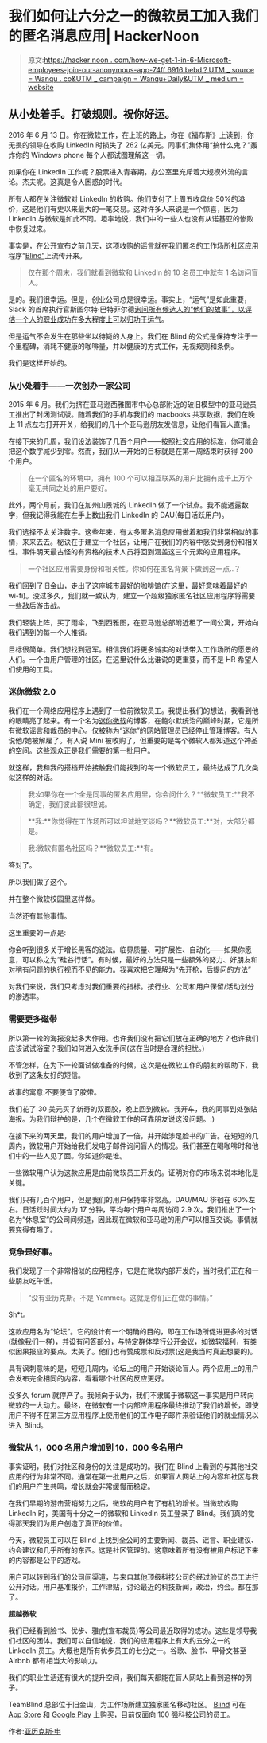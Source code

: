 # 我们如何让六分之一的微软员工加入我们的匿名消息应用| HackerNoon

> 原文:[https://hacker noon . com/how-we-get-1-in-6-Microsoft-employees-join-our-anonymous-app-74ff 6916 bebd？UTM _ source = Wanqu . co&UTM _ campaign = Wanqu+Daily&UTM _ medium = website](https://hackernoon.com/how-we-got-1-in-6-microsoft-employees-to-join-our-anonymous-app-74ff6916bebd?utm_source=wanqu.co&utm_campaign=Wanqu+Daily&utm_medium=website)

## 从小处着手。打破规则。祝你好运。

2016 年 6 月 13 日。你在微软工作，在上班的路上，你在《福布斯》上读到，你无畏的领导在收购 LinkedIn 时损失了 262 亿美元。同事们集体用“搞什么鬼？”轰炸你的 Windows phone 每个人都试图理解这一切。

如果你在 LinkedIn 工作呢？股票进入青春期，办公室里充斥着大规模外流的言论。杰夫呢。这真是令人困惑的时代。

所有人都在关注微软对 LinkedIn 的收购。他们支付了上周五收盘价 50%的溢价，这是他们有史以来最大的一笔交易。这对许多人来说是一个惊喜，因为 LinkedIn 与微软是如此不同。坦率地说，我们中的一些人也没有从诺基亚的惨败中恢复过来。

事实是，在公开宣布之前几天，这项收购的谣言就在我们匿名的工作场所社区应用程序“[Blind”](http://goo.gl/7XEgqp?ref=hackernoon.com)上流传开来。

> 仅在那个周末，我们就看到微软和 LinkedIn 的 10 名员工中就有 1 名访问盲人。

是的。我们很幸运。但是，创业公司总是很幸运。事实上，“运气”是如此重要，Slack 的首席执行官斯图尔特·巴特菲尔德[询问所有候选人的“他们的故事”，以评估一个人的职业成功在多大程度上可以归功于运气](http://www.inc.com/tess-townsend/stewart-butterfield-wants-employees-wit.html?ref=hackernoon.com)。

但是运气不会发生在那些坐以待毙的人身上。我们在 Blind 的公式是保持专注于一个里程碑，消耗不健康的咖啡量，并以健康的方式工作，无视规则和条例。

我们是这样开始的。

### 从小处着手——一次创办一家公司

2015 年 6 月。我们为挤在亚马逊西雅图市中心总部附近的破旧模型中的亚马逊员工推出了封闭测试版。随着我们的手机与我们的 macbooks 共享数据，我们在晚上 11 点左右打开开关，给我们的几十个亚马逊朋友发信息，让他们看盲人直播。

在接下来的几周，我们设法装饰了几百个用户——按照社交应用的标准，你可能会把这个数字减少到零。然而，我们从一开始的目标就是在第一周结束时获得 200 个用户。

> 在一个匿名的环境中，拥有 100 个可以相互联系的用户比拥有成千上万个毫无共同之处的用户要好。

此外，两个月前，我们在加州山景城的 LinkedIn 做了一个试点。我不能透露数字，但我记得我能在左手上数出我们 LinkedIn 的 DAU(每日活跃用户)。

我们选择不太关注数字。这些年来，有太多匿名消息应用做着和我们非常相似的事情，来来去去。秘诀在于建立一个社区，让用户在我们的内容中感受到身份和相关性。事件明天最古怪的有资格的技术人员将回到涵盖这三个元素的应用程序。

> 一个社区应用需要身份和相关性。你如何在匿名背景下做到这一点..？

我们回到了旧金山，走出了这座城市最好的咖啡馆(在这里，最好意味着最好的 wi-fi)。没过多久，我们就一致认为，建立一个超级独家匿名社区应用程序将需要一些敌后游击战。

我们轻装上阵，买了雨伞，飞到西雅图，在亚马逊总部附近租了一间公寓，开始向我们遇到的每一个人推销。

目标很简单。我们想找到冠军。相信我们将更多诚实的对话带入工作场所的愿景的人们。一个由用户管理的社区，在这里说什么比谁说的更重要，而不是 HR 希望人们使用的工具。

### 迷你微软 2.0

我们在一个网络应用程序上遇到了一位前微软员工。我提出我们的想法，我看到他的眼睛亮了起来。有一个名为[迷你微软](http://minimsft.blogspot.com/?ref=hackernoon.com)的博客，在鲍尔默统治的巅峰时期，它是所有微软谣言和裁员的中心。仅被称为“迷你”的网站管理员已经停止管理博客。有人说他/她被解雇了。有人说 Mini 被收购了，但重要的是每个微软人都知道这个神圣的空间。这些观众正是我们需要的第一批用户。

就这样，我和我的搭档开始接触我们能找到的每一个微软员工，最终达成了几次类似这样的对话。

> 我:如果你在一个全是同事的匿名应用里，你会问什么？**微软员工:**我不确定，我们彼此都很坦诚。

> **我:**你觉得在工作场所可以坦诚地交谈吗？**微软员工:**对，大部分都是。

> 我:微软有匿名社区吗？**微软员工:**有。

答对了。

所以我们做了这个。

并在整个微软校园里这样做。

当然还有其他事情。

这里重要的一点是:

你会听到很多关于增长黑客的说法。临界质量、可扩展性、自动化——如果你愿意，可以称之为“硅谷行话”。有时候，最好的方法只是一些额外的努力、好朋友和对稍有问题的执行视而不见的能力。我喜欢把它理解为“先开枪，后提问的方法”

对我们来说，我们只考虑对我们重要的指标。按行业、公司和用户保留/活动划分的渗透率。

### 需要更多磁带

所以第一轮的海报没起多大作用。也许我们没有把它们放在正确的地方？也许我们应该试试浴室？我们如何进入女洗手间(这在当时是合理的担忧。)

不管怎样，在为下一轮面试做准备的时候，这次是在微软工作的朋友的帮助下，我收到了这条友好的短信。

故事的寓意:不要便宜了胶带。

我们花了 30 美元买了新奇的双面胶，晚上回到微软。我开车，我的同事到处张贴海报。为我们辩护的是，几个在微软工作的可靠朋友说这没问题。:)

在接下来的两天里，我们的用户增加了一倍，并开始涉足脸书的广告。在短短的几周内，微软用户开始给我们发电子邮件询问盲人的情况。我们甚至在喝咖啡时和他们中的一些人见了面。你知道你是谁。

一些微软用户认为这款应用是由前微软员工开发的。证明对你的市场来说本地化是关键。

我们只有几百个用户，但是我们的用户保持率非常高。DAU/MAU 徘徊在 60%左右。日活跃时间大约为 17 分钟，平均每个用户每周访问 2.9 次。我们推出了一个名为“休息室”的公司间频道，因此现在微软和亚马逊的用户可以相互交谈。事情就要变得有趣了。

### 竞争是好事。

我们发现了一个非常相似的应用程序，它是在微软内部开发的，当时我们正在和一些朋友吃午饭。

> “没有亚历克斯。不是 Yammer。这就是你们正在做的事情。”

Sh*t。

这款应用名为“论坛”。它的设计有一个明确的目的，即在工作场所促进更多的对话(就像我们一样)，并设有问答部分，与特定群体举行公开会议，如微软福利，有类似因果报应的要点。太美了。他们也有赞成票和反对票(这是我当时真正想要的)。

具有讽刺意味的是，短短几周内，论坛上的用户开始谈论盲人。两个应用上的用户会发布完全相同的内容，看看哪个社区的反应更好。

没多久 forum 就停产了。我倾向于认为，我们不隶属于微软这一事实是用户转向微软的一大动力。最终，在微软有一个内部应用程序最终推动了我们的增长，即使用户不得不在第三方应用程序上使用他们的工作电子邮件来验证他们的就业情况以进入 Blind。

### 微软从 1，000 名用户增加到 10，000 多名用户

事实证明，我们对社区和身份的关注是成功的。我们在 Blind 上看到的与其他社交应用的行为非常不同。通常在第一批用户之后，如果盲人网站上的内容和社区与我们的用户产生共鸣，增长就会非常缓慢而稳定。

在我们早期的游击营销努力之后，微软的用户有了有机的增长。当微软收购 LinkedIn 时，美国有十分之一的微软和 LinkedIn 员工登录了 Blind。我们真的觉得那天我们为用户创造了真正的价值。

今天，微软员工可以在 Blind 上找到全公司的主要新闻、裁员、谣言、职业建议、约会建议和几乎所有的东西。这是社区管理的。这意味着所有没有被用户标记下来的内容都是公平的游戏。

用户可以转到我们的公司间渠道，与来自其他顶级科技公司的经过验证的员工进行公开对话。用户基准报价，工作津贴，讨论最近的科技新闻，政治，约会。都在那了。

**超越微软**

我们已经看到脸书、优步、雅虎(宣布裁员)等公司最近取得的成功。这些是领导我们社区的团体。我们可以自信地说，我们的应用程序上有大约五分之一的 LinkedIn 员工。大概也是所有优步员工的七分之一。谷歌、脸书、甲骨文甚至 Airbnb 都有相当大的影响力。

我们的职业生活还有很大的提升空间，我们每天都能在盲人网站上看到这样的例子。

TeamBlind 总部位于旧金山，为工作场所建立独家匿名移动社区。 [Blind](https://teamblind.wistia.com/medias/1gopnltzz8?ref=hackernoon.com) 可在 [App Store](http://goo.gl/7XEgqp?ref=hackernoon.com) 和 [Google Play](https://goo.gl/GTlp7j?ref=hackernoon.com) 上购买，目前仅面向 100 强科技公司的员工。

作者:[亚历克斯·申](https://www.linkedin.com/in/alexshin87?ref=hackernoon.com)